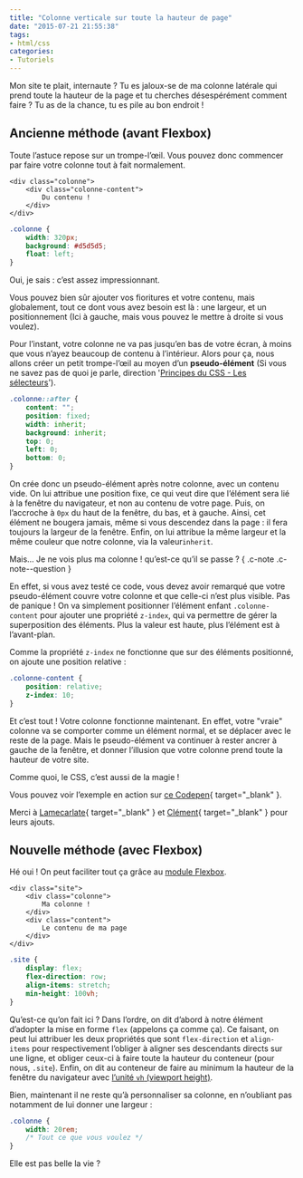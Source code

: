 ```yaml
---
title: "Colonne verticale sur toute la hauteur de page"
date: "2015-07-21 21:55:38"
tags:
- html/css
categories:
- Tutoriels
---
```


Mon site te plait, internaute ? Tu es jaloux-se de ma colonne latérale qui prend toute la hauteur de la page et tu cherches désespérément comment faire ? Tu as de la chance, tu es pile au bon endroit !

## Ancienne méthode (avant Flexbox)

Toute l’astuce repose sur un trompe-l’œil. Vous pouvez donc commencer par faire votre colonne tout à fait normalement.

```markup
<div class="colonne">
	<div class="colonne-content">
		Du contenu !
	</div>
</div>
```

```css
.colonne {
	width: 320px;
	background: #d5d5d5;
	float: left;
}
```

Oui, je sais : c’est assez impressionnant.

Vous pouvez bien sûr ajouter vos fioritures et votre contenu, mais globalement, tout ce dont vous avez besoin est là : une largeur, et un positionnement (Ici à gauche, mais vous pouvez le mettre à droite si vous voulez).

Pour l’instant, votre colonne ne va pas jusqu’en bas de votre écran, à moins que vous n’ayez beaucoup de contenu à l’intérieur. Alors pour ça, nous allons créer un petit trompe-l’œil au moyen d’un **pseudo-élément** (Si vous ne savez pas de quoi je parle, direction '[Principes du CSS - Les sélecteurs](http://www.emmanuelbeziat.com/blog/principes-du-css-les-selecteurs-partie1-css2/)').

```css
.colonne::after {
	content: "";
	position: fixed;
	width: inherit;
	background: inherit;
	top: 0;
	left: 0;
	bottom: 0;
}
```

On crée donc un pseudo-élément après notre colonne, avec un contenu vide. On lui attribue une position fixe, ce qui veut dire que l’élément sera lié à la fenêtre du navigateur, et non au contenu de votre page. Puis, on l’accroche à `0px` du haut de la fenêtre, du bas, et à gauche. Ainsi, cet élément ne bougera jamais, même si vous descendez dans la page : il fera toujours la largeur de la fenêtre. Enfin, on lui attribue la même largeur et la même couleur que notre colonne, via la valeur`inherit`.

Mais… Je ne vois plus ma colonne ! qu’est-ce qu’il se passe ? { .c-note .c-note--question }

En effet, si vous avez testé ce code, vous devez avoir remarqué que votre pseudo-élément couvre votre colonne et que celle-ci n’est plus visible. Pas de panique ! On va simplement positionner l’élément enfant `.colonne-content` pour ajouter une propriété `z-index`, qui va permettre de gérer la superposition des éléments. Plus la valeur est haute, plus l’élément est à l’avant-plan.

Comme la propriété `z-index` ne fonctionne que sur des éléments positionné, on ajoute une position relative :

```css
.colonne-content {
	position: relative;
	z-index: 10;
}
```

Et c’est tout ! Votre colonne fonctionne maintenant. En effet, votre "vraie" colonne va se comporter comme un élément normal, et se déplacer avec le reste de la page. Mais le pseudo-élément va continuer à rester ancrer à gauche de la fenêtre, et donner l’illusion que votre colonne prend toute la hauteur de votre site.

Comme quoi, le CSS, c’est aussi de la magie !

Vous pouvez voir l’exemple en action sur [ce Codepen](http://codepen.io/EmmanuelB/pen/zGMxEN){ target="_blank" }.

Merci à [Lamecarlate](http://lamecarlate.net/){ target="_blank" } et [Clément](http://clement-galidie.fr/){ target="_blank" } pour leurs ajouts.

## Nouvelle méthode (avec Flexbox)

Hé oui ! On peut faciliter tout ça grâce au [module Flexbox](https://developer.mozilla.org/fr/docs/Web/CSS/Disposition_des_bo%C3%AEtes_flexibles_CSS/Utilisation_des_flexbox_en_CSS).

```markup
<div class="site">
	<div class="colonne">
		Ma colonne !
	</div>
	<div class="content">
		Le contenu de ma page
	</div>
</div>
```

```css
.site {
	display: flex;
	flex-direction: row;
	align-items: stretch;
	min-height: 100vh;
}
```

Qu’est-ce qu’on fait ici ? Dans l’ordre, on dit d’abord à notre élément d’adopter la mise en forme `flex` (appelons ça comme ça). Ce faisant, on peut lui attribuer les deux propriétés que sont `flex-direction` et `align-items` pour respectivement l’obliger à aligner ses descendants directs sur une ligne, et obliger ceux-ci à faire toute la hauteur du conteneur (pour nous, `.site`).
Enfin, on dit au conteneur de faire au minimum la hauteur de la fenêtre du navigateur avec [l’unité `vh` (viewport height)](https://developer.mozilla.org/fr/docs/Web/CSS/length).

Bien, maintenant il ne reste qu’à personnaliser sa colonne, en n’oubliant pas notamment de lui donner une largeur :

```css
.colonne {
	width: 20rem;
	/* Tout ce que vous voulez */
}
```

Elle est pas belle la vie ?
